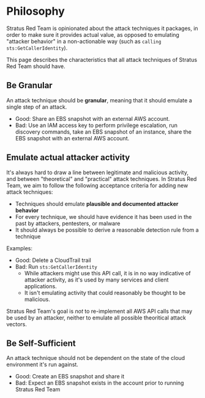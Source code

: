 # Philosophy

Stratus Red Team is opinionated about the attack techniques it packages, in order to make sure it provides actual value, as opposed to emulating "attacker behavior" in a non-actionable way (such as `calling sts:GetCallerIdentity`).

This page describes the characteristics that all attack techniques of Stratus Red Team should have.

## Be Granular

An attack technique should be **granular**, meaning that it should emulate a single step of an attack.

- Good: Share an EBS snapshot with an external AWS account.
- Bad: Use an IAM access key to perform privilege escalation, run discovery commands, take an EBS snapshot of an instance, share the EBS snapshot with an external AWS account.

## Emulate actual attacker activity

It's always hard to draw a line between legitimate and malicious activity, and between "theoretical" and "practical" attack techniques. 
In Stratus Red Team, we aim to follow the following acceptance criteria for adding new attack techniques:

- Techniques should emulate **plausible and documented attacker behavior**
- For every technique, we should have evidence it has been used in the past by attackers, pentesters, or malware
- It should always be possible to derive a reasonable detection rule from a technique

Examples:
- Good: Delete a CloudTrail trail
- Bad: Run `sts:GetCallerIdentity`
    - While attackers might use this API call, it is in no way indicative of attacker activity, as it's used by many services and client applications.
    - It isn't emulating activity that could reasonably be thought to be malicious.

Stratus Red Team's goal is *not* to re-implement all AWS API calls that may be used by an attacker, neither to emulate all possible theoritical attack vectors.

## Be Self-Sufficient

An attack technique should not be dependent on the state of the cloud environment it's run against.

- Good: Create an EBS snapshot and share it
- Bad: Expect an EBS snapshot exists in the account prior to running Stratus Red Team